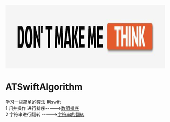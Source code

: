 <img src="https://github.com/AlexanderYeah/ATSwiftAlgorithm/blob/master/timg.jpeg" style="margin:0;padding:0;" width="100%" height="200">  

# ATSwiftAlgorithm
学习一些简单的算法  用swift  
1 归并操作 进行排序----->[数组排序](https://github.com/AlexanderYeah/ATSwiftAlgorithm/blob/master/%E5%BD%92%E5%B9%B6%E6%93%8D%E4%BD%9C.playground/Contents.swift)  
2 字符串进行翻转 ----->[字符串的翻转](https://github.com/AlexanderYeah/ATSwiftAlgorithm/tree/master/%E7%BF%BB%E8%BD%AC%E5%AD%97%E7%AC%A6%E4%B8%B2.playground)
